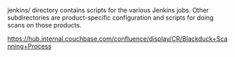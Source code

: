 jenkins/ directory contains scripts for the various Jenkins jobs.
Other subdirectories are product-specific configuration and scripts for
doing scans on those products.

https://hub.internal.couchbase.com/confluence/display/CR/Blackduck+Scanning+Process
